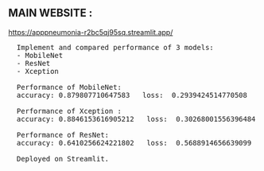 ## MAIN WEBSITE : 
https://apppneumonia-r2bc5qj95sq.streamlit.app/

<pre>
  Implement and compared performance of 3 models:
  - MobileNet
  - ResNet
  - Xception

  Performance of MobileNet:
  accuracy: 0.879807710647583   loss:  0.2939424514770508

  Performance of Xception :
  accuracy: 0.8846153616905212   loss:  0.30268001556396484

  Performance of ResNet:
  accuracy: 0.6410256624221802   loss:  0.5688914656639099

  Deployed on Streamlit.
</pre>


